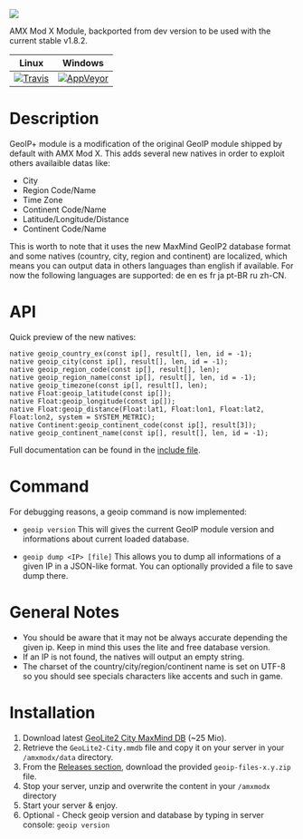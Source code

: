 ![](http://i.imgur.com/jcZZ5lK.png)

AMX Mod X Module, backported from dev version to be used with the current stable v1.8.2.

| Linux | Windows |
|:------:|:---------:|
|[![Travis](https://img.shields.io/travis/Arkshine/geoip-plus.svg)](https://travis-ci.org/ikkentim/SampSharp)|[![AppVeyor](https://img.shields.io/appveyor/ci/Arkshine/geoip-plus.svg)](https://ci.appveyor.com/project/Arkshine/geoip-plus/)|

# Description

GeoIP+ module is a modification of the original GeoIP module shipped by default with AMX Mod X.
This adds several new natives in order to exploit others availaible datas like:
- City
- Region Code/Name
- Time Zone
- Continent Code/Name
- Latitude/Longitude/Distance
- Continent Code/Name

This is worth to note that it uses the new MaxMind GeoIP2 database format and some natives (country, city, region and continent) are localized, which means you can output data in others languages than english if available.
For now the following languages are supported: de en es fr ja pt-BR ru zh-CN.

# API

Quick preview of the new natives:
```
native geoip_country_ex(const ip[], result[], len, id = -1);
native geoip_city(const ip[], result[], len, id = -1);
native geoip_region_code(const ip[], result[], len);
native geoip_region_name(const ip[], result[], len, id = -1);
native geoip_timezone(const ip[], result[], len);
native Float:geoip_latitude(const ip[]);
native Float:geoip_longitude(const ip[]);
native Float:geoip_distance(Float:lat1, Float:lon1, Float:lat2, Float:lon2, system = SYSTEM_METRIC);
native Continent:geoip_continent_code(const ip[], result[3]);
native geoip_continent_name(const ip[], result[], len, id = -1);
```
Full documentation can be found in the [include file](https://github.com/Arkshine/geoip-plus/amxmodx/scripting/geoip.inc).

# Command

For debugging reasons, a geoip command is now implemented:
- `geoip version`
This will gives the current GeoIP module version and informations about current loaded database.

- `geoip dump <IP> [file]`
This allows you to dump all informations of a given IP in a JSON-like format. You can optionally provided a file to save dump there.

# General Notes

- You should be aware that it may not be always accurate depending the given ip. Keep in mind this uses the lite and free database version.
- If an IP is not found, the natives will output an empty string.
- The charset of the country/city/region/continent name is set on UTF-8 so you should see specials characters like accents and such in game.

# Installation

1. Download latest [GeoLite2 City MaxMind DB](http://geolite.maxmind.com/download/geoip/database/GeoLite2-City.mmdb.gz) (~25 Mio).
2. Retrieve the `GeoLite2-City.mmdb` file and copy it on your server in your `/amxmodx/data` directory.
4. From the [Releases section](https://github.com/Arkshine/geoip-plus/releases/latest), download the provided `geoip-files-x.y.zip` file.
5. Stop your server, unzip and overwrite the content in your `/amxmodx` directory
5. Start your server & enjoy.
6. Optional - Check geoip version and database by typing in server console: `geoip version`
